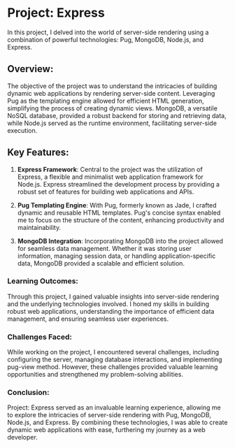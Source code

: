 # Project: Express

In this project, I delved into the world of server-side rendering using a combination of powerful technologies: Pug, MongoDB, Node.js, and Express.

## Overview:

The objective of the project was to understand the intricacies of building dynamic web applications by rendering server-side content. Leveraging Pug as the templating engine allowed for efficient HTML generation, simplifying the process of creating dynamic views. MongoDB, a versatile NoSQL database, provided a robust backend for storing and retrieving data, while Node.js served as the runtime environment, facilitating server-side execution.

## Key Features:

1. **Express Framework**: Central to the project was the utilization of Express, a flexible and minimalist web application framework for Node.js. Express streamlined the development process by providing a robust set of features for building web applications and APIs.

2. **Pug Templating Engine**: With Pug, formerly known as Jade, I crafted dynamic and reusable HTML templates. Pug's concise syntax enabled me to focus on the structure of the content, enhancing productivity and maintainability.

3. **MongoDB Integration**: Incorporating MongoDB into the project allowed for seamless data management. Whether it was storing user information, managing session data, or handling application-specific data, MongoDB provided a scalable and efficient solution.

### Learning Outcomes:

Through this project, I gained valuable insights into server-side rendering and the underlying technologies involved. I honed my skills in building robust web applications, understanding the importance of efficient data management, and ensuring seamless user experiences.

### Challenges Faced:

While working on the project, I encountered several challenges, including configuring the server, managing database interactions, and implementing pug-view method. However, these challenges provided valuable learning opportunities and strengthened my problem-solving abilities.

### Conclusion:

Project: Express served as an invaluable learning experience, allowing me to explore the intricacies of server-side rendering with Pug, MongoDB, Node.js, and Express. By combining these technologies, I was able to create dynamic web applications with ease, furthering my journey as a web developer.
